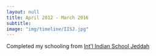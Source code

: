 ```yaml
---
layout: null
title: April 2012 - March 2016
subtitle:
image: "img/timeline/IISJ.jpg"
---
```

Completed my schooling from [Int'l Indian School Jeddah](https://www.iisjed.org)
